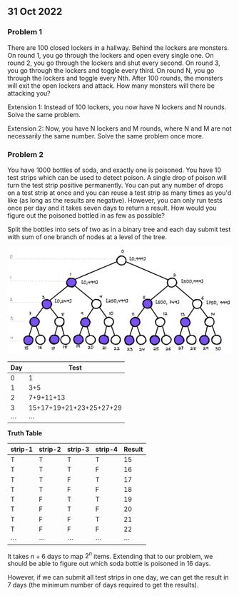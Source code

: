 ## 31 Oct 2022

### Problem 1

There are 100 closed lockers in a hallway. Behind the lockers are monsters. On
round 1, you go through the lockers and open every single one. On round 2, you
go through the lockers and shut every second. On round 3, you go through the
lockers and toggle every third. On round N, you go through the lockers and
toggle every Nth. After 100 rounds, the monsters will exit the open lockers and
attack. How many monsters will there be attacking you?

Extension 1: Instead of 100 lockers, you now have N lockers and N rounds. Solve
the same problem.

Extension 2: Now, you have N lockers and M rounds, where N and M are not
necessarily the same number. Solve the same problem once more.

### Problem 2

You have 1000 bottles of soda, and exactly one is poisoned. You have 10 test
strips which can be used to detect poison. A single drop of poison will turn the
test strip positive permanently. You can put any number of drops on a test strip
at once and you can reuse a test strip as many times as you'd like (as long as
the results are negative). However, you can only run tests once per day and it
takes seven days to return a result. How would you figure out the poisoned
bottled in as few as possible?

Split the bottles into sets of two as in a binary tree and each day submit test
with sum of one branch of nodes at a level of the tree.

![tree](prob2.png)

| Day      | Test                    |
| -------- | ----------------------- |
| 0        | 1                       |
| 1        | 3+5                     |
| 2        | 7+9+11+13               |
| 3        | 15+17+19+21+23+25+27+29 |
| $\cdots$ | $\cdots$                |

**Truth Table**

| strip-1  | strip-2  | strip-3  | strip-4  | Result   |
| -------- | -------- | -------- | -------- | -------- |
| T        | T        | T        | T        | 15       |
| T        | T        | T        | F        | 16       |
| T        | T        | F        | T        | 17       |
| T        | T        | F        | F        | 18       |
| T        | F        | T        | T        | 19       |
| T        | F        | T        | F        | 20       |
| T        | F        | F        | T        | 21       |
| T        | F        | F        | F        | 22       |
| $\cdots$ | $\cdots$ | $\cdots$ | $\cdots$ | $\cdots$ |

It takes $n+6$ days to map $2^n$ items. Extending that to our problem, we should
be able to figure out which soda bottle is poisoned in 16 days.

However, if we can submit all test strips in one day, we can get the result in 7
days (the minimum number of days required to get the results).
